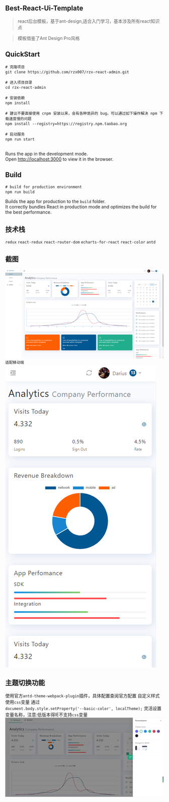 

## Best-React-Ui-Template

>react后台模板，基于ant-design,适合入门学习，基本涉及所有react知识点

>模板借鉴了Ant Design Pro风格
## QuickStart

```
# 克隆项目
git clone https://github.com/rzx007/rzx-react-admin.git

# 进入项目目录
cd rzx-react-admin

# 安装依赖
npm install

# 建议不要直接使用 cnpm 安装以来，会有各种诡异的 bug。可以通过如下操作解决 npm 下载速度慢的问题
npm install --registry=https://registry.npm.taobao.org

# 启动服务
npm run start


```
Runs the app in the development mode.<br />
Open [http://localhost:3000](http://localhost:3000) to view it in the browser.


## Build
```
# build for production environment
npm run build
```

Builds the app for production to the `build` folder.<br />
It correctly bundles React in production mode and optimizes the build for the best performance.

## 技术栈

`redux` `react-redux` `react-router-dom` `echarts-for-react` `react-color` `antd`

## 截图

![image](./images/demo.jpg)
`适配移动端`
![image](./images/demo1.jpg)

## 主题切换功能

使用官方`antd-theme-webpack-plugin`插件，具体配置查阅官方配置
自定义样式使用`css`变量 通过  
`document.body.style.setProperty('--basic-color', localTheme);`
灵活设置变量名称，注意:低版本得IE不支持`css`变量
![theme](./images/theme.jpg)